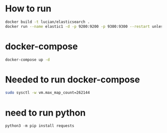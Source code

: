 # How to run
```sh
docker build -t lucian/elasticsearch .
docker run --name elastic1 -d -p 9200:9200 -p 9300:9300 --restart unless-stopped lucian/elasticsearch
```

# docker-compose
```sh
docker-compose up -d
```


# Needed to run docker-compose
```sh
sudo sysctl -w vm.max_map_count=262144
```

# need to run python
```python
python3 -m pip install requests
```
